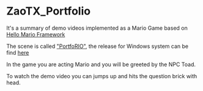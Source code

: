 # ZaoTX_Portfolio

It's a summary of demo videos implemented as a Mario Game based on [Hello Mario Framework](https://hellofangaming.github.io/HelloMarioFramework/) 

The scene is called ["PortfoRIO"](/Assets/Scenes/PortfoRIO.unity), the release for Windows system can be find [here]()

In the game you are acting Mario and you will be greeted by the NPC Toad. 

To watch the demo video you can jumps up and hits the question brick with head.
